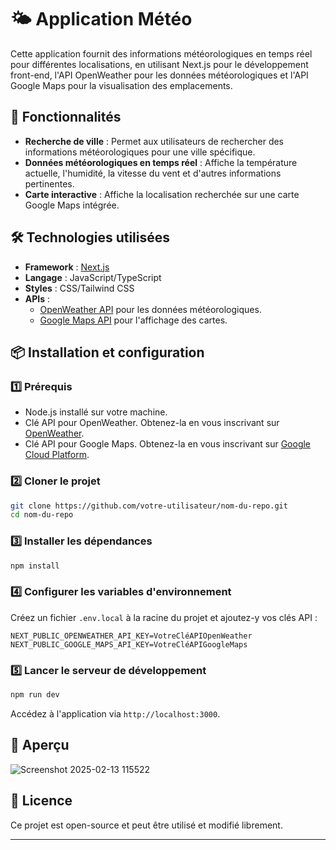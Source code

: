 

# 🌤️ Application Météo

Cette application fournit des informations météorologiques en temps réel pour différentes localisations, en utilisant Next.js pour le développement front-end, l'API OpenWeather pour les données météorologiques et l'API Google Maps pour la visualisation des emplacements.

## 🚀 Fonctionnalités

- **Recherche de ville** : Permet aux utilisateurs de rechercher des informations météorologiques pour une ville spécifique.
- **Données météorologiques en temps réel** : Affiche la température actuelle, l'humidité, la vitesse du vent et d'autres informations pertinentes.
- **Carte interactive** : Affiche la localisation recherchée sur une carte Google Maps intégrée.

## 🛠️ Technologies utilisées

- **Framework** : [Next.js](https://nextjs.org/)
- **Langage** : JavaScript/TypeScript
- **Styles** : CSS/Tailwind CSS
- **APIs** :
  - [OpenWeather API](https://openweathermap.org/api) pour les données météorologiques.
  - [Google Maps API](https://developers.google.com/maps) pour l'affichage des cartes.

## 📦 Installation et configuration

### 1️⃣ Prérequis

- Node.js installé sur votre machine.
- Clé API pour OpenWeather. Obtenez-la en vous inscrivant sur [OpenWeather](https://openweathermap.org/appid).
- Clé API pour Google Maps. Obtenez-la en vous inscrivant sur [Google Cloud Platform](https://cloud.google.com/maps-platform/).

### 2️⃣ Cloner le projet

```bash
git clone https://github.com/votre-utilisateur/nom-du-repo.git
cd nom-du-repo
```

### 3️⃣ Installer les dépendances

```bash
npm install
```

### 4️⃣ Configurer les variables d'environnement

Créez un fichier `.env.local` à la racine du projet et ajoutez-y vos clés API :

```env
NEXT_PUBLIC_OPENWEATHER_API_KEY=VotreCléAPIOpenWeather
NEXT_PUBLIC_GOOGLE_MAPS_API_KEY=VotreCléAPIGoogleMaps
```

### 5️⃣ Lancer le serveur de développement

```bash
npm run dev
```

Accédez à l'application via `http://localhost:3000`.

## 📸 Aperçu
![Screenshot 2025-02-13 115522](https://github.com/user-attachments/assets/164eb6b2-50be-4155-b072-6bc4e0e5fc0c)
## 📜 Licence

Ce projet est open-source et peut être utilisé et modifié librement.

---
